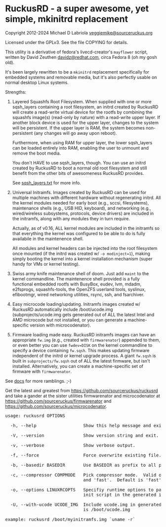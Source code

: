 RuckusRD - a super awesome, yet simple, mkinitrd replacement
============================================================

Copyright 2012-2024 Michael D Labriola <veggiemike@sourceruckus.org>

Licensed under the GPLv3. See the file COPYING for details. 

This utility is a derivative of fedora's livecd-creator's `mayflower` script,
written by David Zeuthen <davidz@redhat.com>, circa Fedora 8 (oh my gosh old).

It's been largely rewritten to be a `mkinitrd` replacement specifically for
embedded systems and removable media, but it's also perfectly usable on normal
desktop Linux systems.


Strengths:

 1.  Layered Squashfs Root Filesystem.  When supplied with one or more
     sqsh_layers containing a root filesystem, an initrd created by RuckusRD
     will create a read-write virtual device for the rootfs by combining the
     squashfs image(s) (read-only by nature) with a read-write upper layer.  If
     another block device is used for the upper layer, changes to the system
     will be persistent.  If the upper layer is RAM, the system becomes
     non-persistent (any changes will go away upon reboot).
     
     Furthermore, when using RAM for upper layer, the lower sqsh_layers can be
     loaded entirely into RAM, enabling the user to unmount and remove the boot
     media.

     You don't HAVE to use sqsh_layers, though.  You can use an initrd created
     by RuckusRD to boot a normal old root filesystem and still benefit from
     the other bits of awesomeness RuckusRD provides.

     See [sqsh_layers.txt](docs/sqsh_layers.txt) for more info.

 2.  Universal Initramfs.  Images created by RuckusRD can be used for multiple
     machines with different hardware without regenerating initrd.  All the
     kernel modules needed for early boot (e.g., sccsi, filesystems),
     maintenance shells (e.g., USB HID, keyboard), and networking (e.g.,
     wired/wireless subsystems, protocols, device drivers) are included in the
     initramfs, along with any modules they in turn require.

     Actually, as of v0.16, ALL kernel modules are included in the initramfs so
     that everything the kernel was configured to be able to do is fully
     availabile in the maintenence shell.

     All modules and kernel headers can be injected into the root filesystem
     once mounted (if the initrd was created w/ `-o modinject=1`), making
     simply booting the kernel into a kernel installation mechanism (super
     handy for VMs or kernel testing).

 3.  Swiss army knife maintenance shell of doom.  Just add `maint` to the
     kernel commandline.  The maintenence shell provided is a fully functional
     embedded rootfs with BusyBox, eudev, lvm, mdadm, e2fsprogs,
     squashfs-tools, the OpenZFS userland tools, syslinux, efibootmgr, wired
     networking utilities, rsync, ssh, and fsarchiver.

 4.  Easy microcode loading/updating.  Initramfs images created w/ RuckusRD
     automatically include /boot/ucode.img (subprojects/ucode.img gets
     generated out of ALL the latest Intel and AMD microcode but not installed,
     or you can generate a machine-specific version with microcodenator).

 5.  Firmware loading made easy.  RuckusRD initramfs images can have an
     appropriate `fw.img` (e.g., created with `firmwarenator`) appended to them, or
     even better you can use `fwdev=DISK` on the kernel commandline to specify a
     device containing `fw.sqsh`.  This makes updating firmware independent of
     the initrd or kernel upgrade process.  A giant `fw.sqsh` is built in
     `subprojects/fw.sqsh` out of ALL the latest firmware, but isn't installed.
     Alternatively, you can create a machine-specific set of firmware with
     `firmwarenator`.

See [docs](docs/) for more ramblings.  ;-)

Get the latest and greatest from https://github.com/sourceruckus/ruckusrd and
take a gander at the sister utilities firmwarenator and microcodenator at
https://github.com/sourceruckus/firmwarenator and
https://github.com/sourceruckus/microcodenator.

<pre>
usage: ruckusrd OPTIONS <out-initrd-image> <kernel-version>

  -h, --help                  Show this help message and exit.

  -V, --version               Show version string and exit.

  -v, --verbose               Show verbose output.

  -f, --force                 Force overwrite existing file.

  -b, --basedir BASEDIR       Use BASEDIR as prefix to all paths.

  -c, --compressor COMPMODE   Pick compressor mode.  Valid options are 'best'
                              and 'fast'.  Default is 'fast'.

  -o, --options LINUXRCOPTS   Specifiy runtime options to pass to the linuxrc
                              init script in the generated initramfs.

  -U, --with-ucode UCODE_IMG  Include ucode.img in generated initramfs.  Default
                              is /boot/ucode.img

example: ruckusrd /boot/myinitramfs.img `uname -r`
</pre>
